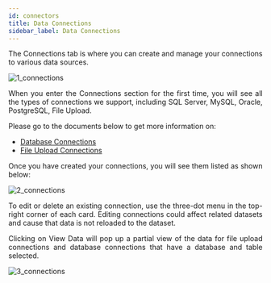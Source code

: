 ```yaml
---
id: connectors
title: Data Connections
sidebar_label: Data Connections
---
```


<div style="text-align: justify">

The Connections tab is where you can create and manage your connections to various data sources.

![1_connections](https://s3.amazonaws.com/cdn.qrvey.com/documentation_assets/ui-docs/datasets/3.4.2.4_connectors/1_Connections.png#thumbnail-60)

When you enter the Connections section for the first time, you will see all the types of connections we support, including SQL Server, MySQL, Oracle, PostgreSQL, File Upload. 

Please go to the documents below to get more information on:
* [Database Connections](ui-docs/datasets/databases.md)
* [File Upload Connections](ui-docs/datasets/csv.md) 

Once you have created your connections, you will see them listed as shown below:

![2_connections](https://s3.amazonaws.com/cdn.qrvey.com/documentation_assets/ui-docs/datasets/3.4.2.4_connectors/2_Connections.png#thumbnail)

To edit or delete an existing connection, use the three-dot menu in the top-right corner of each card. Editing connections could affect related datasets and cause that data is not reloaded to the dataset. 

Clicking on View Data will pop up a partial view of the data for file upload connections and database connections that have a database and table selected.  

![3_connections](https://s3.amazonaws.com/cdn.qrvey.com/documentation_assets/ui-docs/datasets/3.4.2.4_connectors/3_Connections.png#thumbnail-80)






